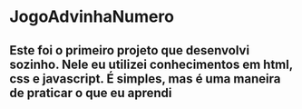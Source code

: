 # JogoAdvinhaNumero

## Este foi o primeiro projeto que desenvolvi sozinho. Nele eu utilizei conhecimentos em html, css e javascript. É simples, mas é uma maneira de praticar o que eu aprendi

